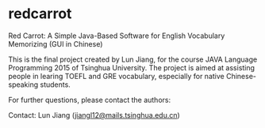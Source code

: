 # redcarrot
Red Carrot: A Simple Java-Based Software for English Vocabulary Memorizing (GUI in Chinese)

This is the final project created by Lun Jiang, for the course JAVA Language Programming 2015 of Tsinghua University.
The project is aimed at assisting people in learing TOEFL and GRE vocabulary, especially for native Chinese-speaking students.

For further questions, please contact the authors:

Contact: Lun Jiang (jiangl12@mails.tsinghua.edu.cn)
